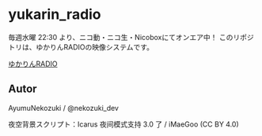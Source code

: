 # yukarin_radio

毎週水曜 22:30 より、ニコ動・ニコ生・Nicoboxにてオンエア中！
このリポジトリは、ゆかりんRADIOの映像システムです。

[ゆかりんRADIO](https://www.nicovideo.jp/series/248796)

## Autor 
AyumuNekozuki / @nekozuki_dev

夜空背景スクリプト：Icarus 夜间模式支持 3.0 了 / iMaeGoo (CC BY 4.0)
